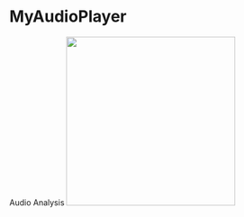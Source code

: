 # MyAudioPlayer
 Audio Analysis
 <img src="https://github.com/user-attachments/assets/7cbb3932-089e-4b06-9da0-b77db0dd7d79" width="300" height="300" />
